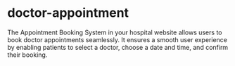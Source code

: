 # doctor-appointment
The Appointment Booking System in your hospital website allows users to book doctor appointments seamlessly. It ensures a smooth user experience by enabling patients to select a doctor, choose a date and time, and confirm their booking.
